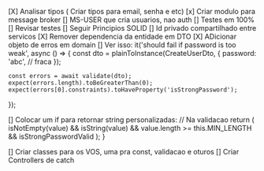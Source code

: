 [X] Analisar tipos ( Criar tipos para email, senha e etc)
[x] Criar modulo para message broker
[] MS-USER que cria usuarios, nao auth
[] Testes em 100%
[] Revisar testes
[] Seguir Principios SOLID
[] Id privado compartilhado entre servicos
[X] Remover dependencia da entidade em DTO
[X] ADicionar objeto de erros em domain
[] Ver isso:   it('should fail if password is too weak', async () => {
    const dto = plainToInstance(CreateUserDto, {
      password: 'abc', // fraca
    });

    const errors = await validate(dto);
    expect(errors.length).toBeGreaterThan(0);
    expect(errors[0].constraints).toHaveProperty('isStrongPassword');
  });

  [] Colocar um if para retornar string personalizadas: // Na validacao     return (
      isNotEmpty(value) &&
      isString(value) &&
      value.length >= this.MIN_LENGTH &&
      isStrongPasswordValid
    );
  }

[] Criar classes para os VOS, uma pra const, validacao e oturos
[] Criar Controllers de catch